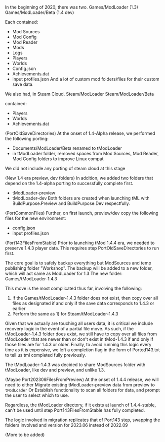 In the beginning of 2020, there was two. 
Games/ModLoader (1.3)
Games/ModLoader/Beta (1.4 dev)

Each contained:
- Mod Sources
- Mod Config
- Mod Reader
- Mods
- Logs
- Players
- Worlds
- Config.json
- Achievements.dat
- input profiles.json
And a lot of custom mod folders/files for their custom save data. 

We also had, in Steam Cloud, 
Steam/ModLoader
Steam/ModLoader/Beta

contained:
- Players
- Worlds
- Achievements.dat


(PortOldSaveDirectories)
At the onset of 1.4-Alpha release, we performed the following porting:
- Documents/ModLoader/Beta renamed to tModLoader
- in tModLoader folder, removed spaces from Mod Sources, Mod Reader, Mod Config folders to improve Linux compat

We did not include any porting of steam cloud at this stage

(New 1.4 era preview, dev folders)
In addition, we added two folders that depend on the 1.4-alpha porting to successfully complete first.
- tModLoader-preview
- tModLoader-dev
Both folders are created when launching tML with BuildPurpose.Preview and BuildPurpose.Dev respectfully. 

(PortCommonFiles)
Further, on first launch, preview/dev copy the following files for the new environment:
- config.json
- input profiles.json

(Port143FilesFromStable)
Prior to launching tMod 1.4.4 era, we needed to preserve 1.4.3 player data.
This requires step PortOldSaveDirectories to run first. 

The core goal is to safely backup everything but ModSources and temp publishing folder "Workshop". 
The backup will be added to a new folder, which will act same as ModLoader for 1.3
The new folder: Games/tModLoader-1.4.3 

This move is the most complicated thus far, involving the following:
1) If the Games/tModLoader-1.4.3 folder does not exist, then copy over all files as designated if and only if the save data corresponds to 1.4.3 or earlier
2) Perform the same as 1) for Steam/tModLoader-1.4.3

Given that we actually are touching all users data, it is critical we include recovery logic in the event of a partial file move. 
As such, if the tModLoader-1.4.3 folder does exist, we still have to copy over all files from tModLoader that are newer than or don't exist in tMod-1.4.3 if and only if those files are for 1.4.3 or older.
Finally, to avoid running this logic every time as it is expensive, we left a completion flag in the form of Ported143.txt to tell us tml completed fully previously. 

The tModLoader-1.4.3 was decided to share ModSources folder with tModLoader, like dev and preview, and unlike 1.3. 

(Maybe Port202306FilesFromPreview)
At the onset of 1.4.4 release, we will need to either 
Migrate existing tModLoader-preview data from preview to `tModLoader` 
Or
Establish functionality to scan all folders for data, and prompt the user to select which to use. 

Regardless, the tModLoader directory, if it exists at launch of 1.4.4-stable, can't be used until step Port143FilesFromStable has fully completed.

The logic involved in migration replicates that of Port143 step, swapping the folders involved and version for 2023.06 instead of 2022.09

(More to be added)